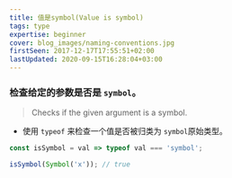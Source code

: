 ```yaml
---
title: 值是symbol(Value is symbol)
tags: type
expertise: beginner
cover: blog_images/naming-conventions.jpg
firstSeen: 2017-12-17T17:55:51+02:00
lastUpdated: 2020-09-15T16:28:04+03:00
---
```


### 检查给定的参数是否是 `symbol`。
> Checks if the given argument is a symbol.

- 使用 `typeof` 来检查一个值是否被归类为 `symbol`原始类型。

```js
const isSymbol = val => typeof val === 'symbol';
```

```js
isSymbol(Symbol('x')); // true
```
